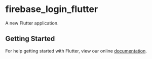 # firebase_login_flutter

A new Flutter application.

## Getting Started

For help getting started with Flutter, view our online
[documentation](https://flutter.io/).
